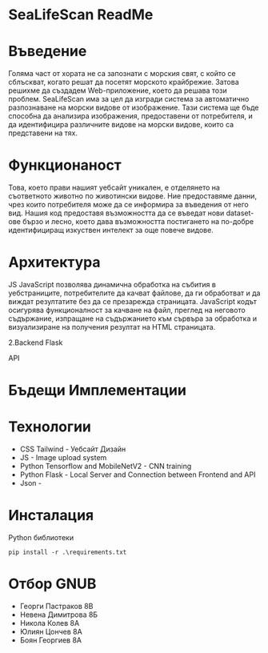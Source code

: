# SeaLifeScan ReadMe

# Въведение 
Голяма част от хората не са запознати с морския свят, с който се сблъскват, когато решат да посетят морското крайбрежие. Затова решихме да създадем Web-приложение, което да решава този проблем.
SeaLifeScan има за цел да изгради система за автоматично разпознаване на морски видове от изображение. Тази система ще бъде способна да анализира изображения, предоставени от потребителя, и да идентифицира различните видове на морски видове, които са представени на тях. 

# Функционаност
Това, което прави нашият уебсайт уникален, е отделянето на съответното животно по животински видове. Ние предоставяме данни, чрез които потребителя може да се информира за въведения от него вид. Нашия код предоставя възможността да се въведат нови dataset-ове бързо и лесно, което дава възможността постигането на по-добре идентифициращ изкуствен интелект за още повече видове.

# Архитектура
JS 
JavaScript позволява динамична обработка на събития в уебстраниците, потребителите да качват файлове, да ги обработват и да виждат резултатите без да се презарежда страницата. JavaScript кодът осигурява функционалност за качване на файл, преглед на неговото съдържание, изпращане на съдържанието към сървъра за обработка и визуализиране на получения резултат на HTML страницата.

2.Backend
Flask

API

# Бъдещи Имплементации



# Технологии
	
- CSS Tailwind - Уебсайт Дизайн
- JS - Image upload system
- Python Tensorflow and MobileNetV2 - CNN training
- Python Flask - Local Server and Connection between Frontend and API
- Json - 

# Инсталация

Python библиотеки

	pip install -r .\requirements.txt

# Отбор GNUB
 - Георги Пастраков 8В
 - Невена Димитрова 8Б
 - Никола Колев 8А
 - Юлиян Цончев 8А
 - Боян Георгиев 8А

